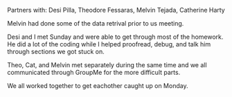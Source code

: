 Partners with: Desi Pilla, Theodore Fessaras, Melvin Tejada, Catherine Harty

Melvin had done some of the data retrival prior to us meeting.

Desi and I met Sunday and were able to get through most of the homework. He did a lot of the coding while I helped proofread,
debug, and talk him through sections we got stuck on.

Theo, Cat, and Melvin met separately during the same time and we all communicated through GroupMe for the more
difficult parts.

We all worked together to get eachother caught up on Monday.
